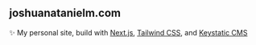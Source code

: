 ## joshuanatanielm.com

✨ My personal site, build with [Next.js](https://nextjs.org/), [Tailwind CSS](https://tailwindcss.com/), and [Keystatic CMS](https://keystatic.com/)

